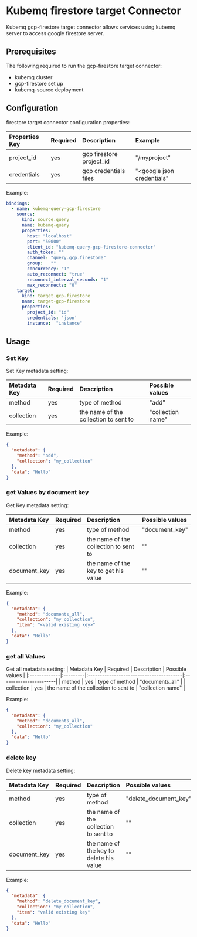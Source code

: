 # Kubemq firestore target Connector

Kubemq gcp-firestore target connector allows services using kubemq server to access google firestore server.

## Prerequisites
The following required to run the gcp-firestore target connector:

- kubemq cluster
- gcp-firestore set up
- kubemq-source deployment

## Configuration

firestore target connector configuration properties:

| Properties Key | Required | Description                                | Example                    |
|:---------------|:---------|:-------------------------------------------|:---------------------------|
| project_id     | yes      | gcp firestore project_id                   | "<googleurl>/myproject"    |
| credentials    | yes      | gcp credentials files                      | "<google json credentials" |


Example:

```yaml
bindings:
  - name: kubemq-query-gcp-firestore
    source:
      kind: source.query
      name: kubemq-query
      properties:
        host: "localhost"
        port: "50000"
        client_id: "kubemq-query-gcp-firestore-connector"
        auth_token: ""
        channel: "query.gcp.firestore"
        group:   ""
        concurrency: "1"
        auto_reconnect: "true"
        reconnect_interval_seconds: "1"
        max_reconnects: "0"
    target:
      kind: target.gcp.firestore
      name: target-gcp-firestore
      properties:
        project_id: "id"
        credentials: 'json'
        instance:  "instance"
```

## Usage

### Set Key 

Set Key  metadata setting:

| Metadata Key | Required | Description                            | Possible values      |
|:-------------|:---------|:---------------------------------------|:---------------------|
| method       | yes      | type of method                         | "add"                |
| collection   | yes      | the name of the collection to sent to  | "collection name"    |


Example:

```json
{
  "metadata": {
    "method": "add",
    "collection": "my_collection"
  },
  "data": "Hello"
}
```


### get Values by document key

Get Key  metadata setting:

| Metadata Key | Required | Description                            | Possible values            |
|:-------------|:---------|:---------------------------------------|:---------------------------|
| method       | yes      | type of method                         | "document_key"             |
| collection   | yes      | the name of the collection to sent to  | "<collection name>"        |
| document_key | yes      | the name of the key to get his value   | "<valid existing key>"     |


Example:

```json
{
  "metadata": {
    "method": "documents_all",
    "collection": "my_collection",
    "item": "<valid existing key>"
  },
  "data": "Hello"
}
```

### get all Values

Get all metadata setting:
| Metadata Key | Required | Description                             | Possible values        |
|:-------------|:---------|:----------------------------------------|:-----------------------|
| method       | yes      | type of method                         | "documents_all"         |
| collection   | yes      | the name of the collection to sent to  | "collection name"       |


Example:

```json
{
  "metadata": {
    "method": "documents_all",
    "collection": "my_collection"
  },
  "data": "Hello"
}
```


### delete key

Delete key metadata setting:

| Metadata Key | Required | Description                             | Possible values         |
|:-------------|:---------|:----------------------------------------|:------------------------|
| method       | yes      | type of method                          | "delete_document_key"   |
| collection   | yes      | the name of the collection to sent to   | "<collection name>"     |
| document_key | yes      | the name of the key to delete his value | "<valid existing key>"  |


Example:

```json
{
  "metadata": {
    "method": "delete_document_key",
    "collection": "my_collection",
    "item": "valid existing key"
  },
  "data": "Hello"
}
```

